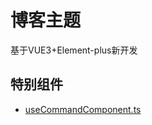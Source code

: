 # 博客主题

基于VUE3+Element-plus新开发

## 特别组件

- [useCommandComponent.ts](https://github.com/JessYan0913/vue-aide)
